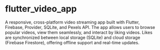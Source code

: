 # flutter_video_app

A responsive, cross-platform video streaming app built with Flutter, Firebase, Provider, SQLite, and Pexels API. The app allows users to browse popular videos, view them seamlessly, and interact by liking videos. Likes are synchronized between local storage (SQLite) and cloud storage (Firebase Firestore), offering offline support and real-time updates.
